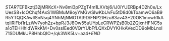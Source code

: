 $START$EFBkztj32jMRKcX+Nv8ml3pPZgT4m1LXVbj6/iJ0iYUERBp4D2h0e/LxUesS8+lcOChqf4AxS1WBMuM9oyYMGv/SIwKbUvFu5tD8d0kToamwO6aB9R5YTQQKAwIlSnNsq4YNhMjNMOTAt9D/FNP2tHzu83av43+20OK1mowh1kAtqliRlFbt1rLzWv7yoh2z+bpRJ3J8Ow55uUYpLeCRWPZsB0b2ZQjxnHFNC5sa1oTEHHhIdWRkKM+Dv0ssIEed0VQrYUbFfLQXxDVYKHkAVecDD9oMbLnxl71SDUMkUP8HhbQIO+/qk3WK5Lv+az4+$END$